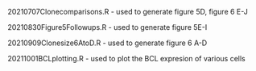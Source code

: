 20210707Clonecomparisons.R - used to generate figure 5D, figure 6 E-J

20210830Figure5Followups.R - used to generate figure 5E-I

20210909Clonesize6AtoD.R - used to generate figure 6 A-D

20211001BCLplotting.R - used to plot the BCL expresion of various cells 
